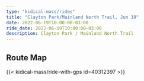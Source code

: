 ```yaml
---
type: "kidical-mass/rides"
title: "Clayton Park/Mainland North Trail, Jun 19"
date: 2022-06-19T10:00:00-03:00
ride_date: 2022-06-19T10:00:00-03:00
description: Clayton Park / Mainland North Trail
---
```


## Route Map
{{< kidical-mass/ride-with-gps id=40312397 >}}


